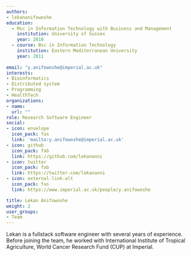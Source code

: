 ```yaml
---
authors:
- lekananifowoshe
education:
  - Msc in Information Technology with Business and Management
    institution: University of Sussex
    year: 2018
  - course: Bsc in Information Technology
    institution: Eastern Mediterranean University
    year: 2011
    
email: "y.anifowoshe@imperial.ac.uk"
interests:
- Bioinformatics
- Distributed system
- Programming
- HealthTech
organizations:
- name: 
  url: ""
role: Research Software Engineer
social:
- icon: envelope
  icon_pack: fas
  link: 'mailto:y.anifowoshe@imperial.ac.uk'
- icon: github
  icon_pack: fab
  link: https://github.com/lekananni
- icon: twitter
  icon_pack: fab
  link: https://twitter.com/lekananni
- icon: external-link-alt
  icon_pack: fas
  link: https://www.imperial.ac.uk/people/y.anifowoshe

title: Lekan Anifowoshe
weight: 2
user_groups:
- Team
---
```


Lekan is a fullstack software engineer with several years of experience. Before joining the team, he worked with International Institute of Tropical Agriculture, World Cancer Research Fund (CUP) at Imperial.